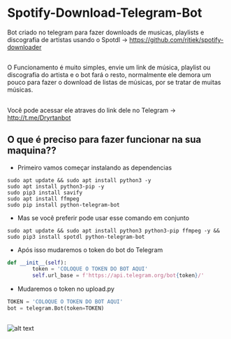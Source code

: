 # Spotify-Download-Telegram-Bot
Bot criado no telegram para fazer downloads de musicas, playlists e discografia de artistas usando o Spotdl -> https://github.com/ritiek/spotify-downloader
##
O Funcionamento é muito simples, envie um link de música, playlist ou discografia do artista e o bot fará o resto, normalmente ele demora um pouco para fazer o download de listas de músicas, por se tratar de muitas músicas.
##
Você pode acessar ele atraves do link dele no Telegram -> http://t.me/Dryrtanbot
##

## O que é preciso para fazer funcionar na sua maquina??
- Primeiro vamos começar instalando as dependencias
```shell
sudo apt update && sudo apt install python3 -y
sudo apt install python3-pip -y
sudo pip3 install savify
sudo apt install ffmpeg
sudo pip install python-telegram-bot
```

- Mas se você preferir pode usar esse comando em conjunto
```shell
sudo apt update && sudo apt install python3 python3-pip ffmpeg -y && sudo pip3 install spotdl python-telegram-bot
```

- Após isso mudaremos o token do bot do Telegram
```python
def __init__(self):
        token = 'COLOQUE O TOKEN DO BOT AQUI'
        self.url_base = f'https://api.telegram.org/bot{token}/'
```
- Mudaremos o token no upload.py
```python
TOKEN = 'COLOQUE O TOKEN DO BOT AQUI'
bot = telegram.Bot(token=TOKEN)
```

##
![alt text](https://uploaddeimagens.com.br/images/003/285/772/original/Fluxograma.png?1623486888)
